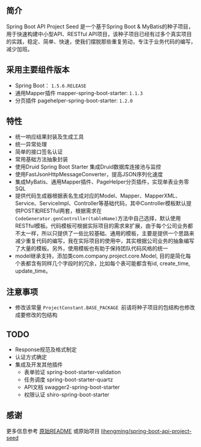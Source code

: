 
## 简介
Spring Boot API Project Seed 是一个基于Spring Boot & MyBatis的种子项目，用于快速构建中小型API、RESTful API项目，该种子项目已经有过多个真实项目的实践，稳定、简单、快速，使我们摆脱那些重复劳动，专注于业务代码的编写，减少加班。

## 采用主要组件版本
- Spring Boot： `1.5.6.RELEASE`
- 通用Mapper插件 mapper-spring-boot-starter: `1.1.3`
- 分页插件 pagehelper-spring-boot-starter: `1.2.0`

## 特性
- 统一响应结果封装及生成工具
- 统一异常处理
- 简单的接口签名认证
- 常用基础方法抽象封装
- 使用Druid Spring Boot Starter 集成Druid数据库连接池与监控
- 使用FastJsonHttpMessageConverter，提高JSON序列化速度
- 集成MyBatis、通用Mapper插件、PageHelper分页插件，实现单表业务零SQL
- 提供代码生成器根据表名生成对应的Model、Mapper、MapperXML、Service、ServiceImpl、Controller等基础代码，其中Controller模板默认提供POST和RESTful两套，根据需求在```CodeGenerator.genController(tableName)```方法中自己选择，默认使用RESTful模板。代码模板可根据实际项目的需求来扩展，由于每个公司业务都不太一样，所以只提供了一些比较基础、通用的模板，主要是提供一个思路来减少重复代码的编写，我在实际项目的使用中，其实根据公司业务的抽象编写了大量的模板。另外，使用模板也有助于保持团队代码风格的统一
- model继承支持，添加类com.company.project.core.Model, 目的是简化每个表都含有同样几个字段时的冗余，比如每个表可能都含有id, create_time, update_time。

## 注意事项
- 修改该常量 `ProjectConstant.BASE_PACKAGE `前请将种子项目的包结构也修改成要修改的包结构

## TODO

- Response规范及格式制定
- 认证方式确定
- 集成及开发其他插件
    - 表单验证 spring-boot-starter-validation 
    - 任务调度 spring-boot-starter-quartz
    - API文档 swagger2-spring-boot-starter
    - 权限认证 shiro-spring-boot-starter

## 感谢

更多信息参考 [原始README](README-ORIGINAL.md)
或原始项目 [lihengming/spring-boot-api-project-seed](https://github.com/lihengming/spring-boot-api-project-seed)

